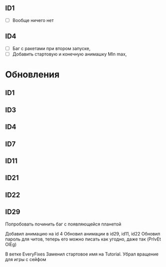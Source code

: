 ## ID1
- [ ] Вообще ничего нет
## ID4
- [ ] Баг с ракетами при втором запуске, 
- [ ] Добавить стартовую и конечную анимашку MIn max,
# Обновления
## ID1

## ID3

## ID4

## ID7

## ID11

## ID21

## ID22

## ID29

Попробовать починить баг с появляющейся планетой




Добавил анимацию на id 4
Обновил анимации в id29, id11, id22
Обновил пароль для читов, теперь его можно писать как угодно, даже так (PrIvEt OlEg)

В ветке EveryFixes
Заменил стартовое имя на Tutorial.
Убрал вращение для игры с сейфом